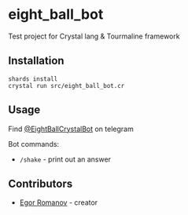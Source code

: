# eight_ball_bot

Test project for Crystal lang & Tourmaline framework

## Installation

```crystal
shards install
crystal run src/eight_ball_bot.cr
```

## Usage

Find [@EightBallCrystalBot](https://t.me/crystal_pet_bot) on telegram

Bot commands:
- `/shake` - print out an answer

## Contributors

- [Egor Romanov](https://github.com/your-github-user) - creator
